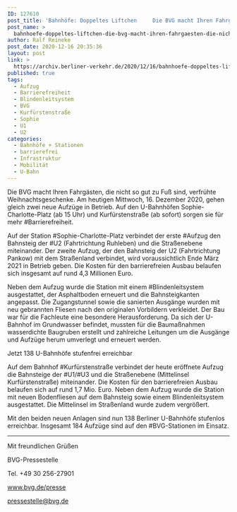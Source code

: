 ```yaml
---
ID: 127610
post_title: 'Bahnhöfe: Doppeltes Liftchen     Die BVG macht Ihren Fahrgästen, die nicht so gut zu Fuß sind, verfrühte Weihnachtsgeschenke., aus BVG'
post_name: >
  bahnhoefe-doppeltes-liftchen-die-bvg-macht-ihren-fahrgaesten-die-nicht-so-gut-zu-fuss-sind-verfruehte-weihnachtsgeschenke-aus-bvg
author: Ralf Reineke
post_date: 2020-12-16 20:35:36
layout: post
link: >
  https://archiv.berliner-verkehr.de/2020/12/16/bahnhoefe-doppeltes-liftchen-die-bvg-macht-ihren-fahrgaesten-die-nicht-so-gut-zu-fuss-sind-verfruehte-weihnachtsgeschenke-aus-bvg/
published: true
tags:
  - Aufzug
  - Barrierefreiheit
  - Blindenleitsystem
  - BVG
  - Kurfürstenstraße
  - Sophie
  - U1
  - U2
categories:
  - Bahnhöfe + Stationen
  - barrierefrei
  - Infrastruktur
  - Mobilität
  - U-Bahn
---
```

Die BVG macht Ihren Fahrgästen, die nicht so gut zu Fuß sind, verfrühte Weihnachtsgeschenke. Am heutigen Mittwoch, 16. Dezember 2020, gehen gleich zwei neue Aufzüge in Betrieb. Auf den U-Bahnhöfen Sophie-Charlotte-Platz (ab 15 Uhr) und Kurfürstenstraße (ab sofort) sorgen sie für mehr #Barrierefreiheit.

Auf der Station #Sophie-Charlotte-Platz verbindet der erste #Aufzug den Bahnsteig der #U2 (Fahrtrichtung Ruhleben) und die Straßenebene miteinander. Der zweite Aufzug, der den Bahnsteig der U2 (Fahrtrichtung Pankow) mit dem Straßenland verbindet, wird voraussichtlich Ende März 2021 in Betrieb geben. Die Kosten für den barrierefreien Ausbau belaufen sich insgesamt auf rund 4,3 Millionen Euro.

Neben dem Aufzug wurde die Station mit einem #Blindenleitsystem ausgestattet, der Asphaltboden erneuert und die Bahnsteigkanten angepasst. Die Zugangstunnel sowie die sanierten Ausgänge wurden mit neu gebrannten Fliesen nach den originalen Vorbildern verkleidet. Der Bau war für die Fachleute eine besondere Herausforderung. Da sich der U-Bahnhof im Grundwasser befindet, mussten für die Baumaßnahmen wasserdichte Baugruben erstellt und zahlreiche Leitungen um die Ausgänge und Aufzüge herum umverlegt und erneuert werden.

Jetzt 138 U-Bahnhöfe stufenfrei erreichbar

Auf dem Bahnhof #Kurfürstenstraße verbindet der heute eröffnete Aufzug die Bahnsteige der #U1/#U3 und die Straßenebene (Mittelinsel Kurfürstenstraße) miteinander. Die Kosten für den barrierefreien Ausbau belaufen sich auf rund 1,7 Mio. Euro. Neben dem Aufzug wurde die Station mit neuen Bodenfliesen auf dem Bahnsteig sowie einem Blindenleitsystem ausgestattet. Die Mittelinsel im Straßenland wurde zudem vergrößert.

Mit den beiden neuen Anlagen sind nun 138 Berliner U-Bahnhöfe stufenlos erreichbar. Insgesamt 184 Aufzüge sind auf den #BVG-Stationen im Einsatz.

-----

Mit freundlichen Grüßen

BVG-Pressestelle

Tel. +49 30 256-27901

www.bvg.de/presse

pressestelle@bvg.de